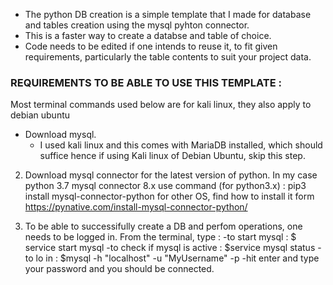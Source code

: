 - The python DB creation is a simple template that I made for database and tables creation using the mysql pyhton connector.
- This is a faster way to create a databse and table of choice.
- Code needs to be edited if one intends to reuse it, to fit given requirements, particularly the table contents to suit your project data.


### REQUIREMENTS TO BE ABLE TO USE THIS TEMPLATE : 
Most terminal commands used below are for kali linux, they also apply to debian ubuntu
  -  Download mysql.
       - I used kali linux and this comes with MariaDB installed, which should suffice hence if using Kali linux of Debian Ubuntu, skip this step.
  2. Download mysql connector for the latest version of python. In my case python 3.7 mysql connector 8.x
      use command (for python3.x)  : pip3 install mysql-connector-python
      for other OS, find how to install it form https://pynative.com/install-mysql-connector-python/
     
  3. To be able to successifully create a DB and perfom operations, one needs to be logged in. From the terminal, type :
      -to start mysql : $ service start mysql
      -to check if mysql is active : $service mysql status
      -to lo in : $mysql -h "localhost" -u "MyUsername" -p
      -hit enter and type your password and you should be connected.
      
      
